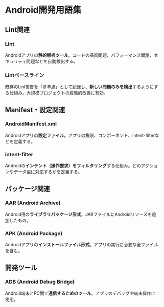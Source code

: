 # Android開発用語集

## Lint関連

### Lint
Androidアプリの**静的解析ツール**。コードの品質問題、パフォーマンス問題、セキュリティ問題などを自動検出する。

### Lintベースライン
既存のLint警告を「基準点」として記録し、**新しい問題のみを検出**するようにする仕組み。大規模プロジェクトの段階的改善に有効。

## Manifest・設定関連

### AndroidManifest.xml
Androidアプリの**設定ファイル**。アプリの権限、コンポーネント、intent-filterなどを定義する。

### intent-filter
Androidの**インテント（操作要求）をフィルタリング**する仕組み。どのアクションやデータ型に対応するかを定義する。

## パッケージ関連

### AAR (Android Archive)
Android用の**ライブラリパッケージ形式**。JARファイルにAndroidリソースを追加したもの。

### APK (Android Package)
Androidアプリの**インストールファイル形式**。アプリの実行に必要な全ファイルを含む。

## 開発ツール

### ADB (Android Debug Bridge)
Android端末とPC間で**通信するためのツール**。アプリのデバッグや端末操作に使用。
